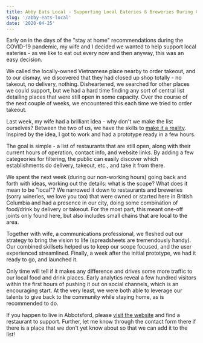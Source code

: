 ```yaml
---
title: Abby Eats Local - Supporting Local Eateries & Breweries During COVID-19
slug: '/abby-eats-local'
date: '2020-04-25'
---
```

Early on in the days of the "stay at home" recommendations during the COVID-19 pandemic, my wife and I decided we wanted to help support local eateries - as we like to eat out every now and then anyway, this was an easy decision.

We called the locally-owned Vietnamese place nearby to order takeout, and to our dismay, we discovered that they had closed up shop totally - no takeout, no delivery, nothing. Disheartened, we searched for other places we could support, but we had a hard time finding any sort of central list detailing places that were still open in some capacity. Over the course of the next couple of weeks, we encountered this each time we tried to order takeout.

Last week, my wife had a brilliant idea - why don't we make the list ourselves? Between the two of us, we have the skills to [make it a reality](https://abbyeatslocal.com). Inspired by the idea, I got to work and had a prototype ready in a few hours.

The goal is simple - a list of restaurants that are still open, along with their current hours of operation, contact info, and website links. By adding a few categeories for filtering, the public can easily discover which establishments do delivery, takeout, etc., and take it from there.

We spent the next week (during our non-working hours) going back and forth with ideas, working out the details: what is the scope?  What does it mean to be "local"? We narrowed it down to restaurants and breweries (sorry wineries, we love you too) that were owned or started here in British Columbia and had a presence in our city, doing some combination of food/drink by delivery or takeout. For the most part, this meant one-off joints only found here, but also includes small chains that are local to the area.

Together with wife, a communications professional, we fleshed out our strategy to bring the vision to life (spreadsheets are tremendously handy). Our combined skillsets helped us to keep our scope focused, and the user experienced streamlined. Finally, a week after the initial prototype, we had it ready to go, and launched it.

Only time will tell if it makes any difference and drives some more traffic to our local food and drink places. Early analytics reveal a few hundred visitors within the first hours of pushing it out on social channels, which is an encouraging start. At the very least, we were both able to leverage our talents to give back to the community while staying home, as is recommended to do.

If you happen to live in Abbotsford, please [visit the website](https://abbyeatslocal.com) and find a restaurant to support. Further, let me know through the contact form there if there is a place that we don't yet know about so that we can add it to the list!
